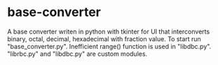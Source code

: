 # base-converter
A base converter writen in python with tkinter for UI that interconverts binary, octal, decimal, hexadecimal with fraction value. To start run "base_converter.py". Inefficient range() function is used in "libdbc.py". "librbc.py" and "libdbc.py" are custom modules.
